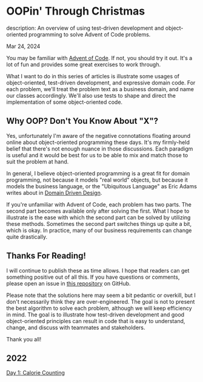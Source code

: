 # OOPin' Through Christmas

description: An overview of using test-driven development and object-oriented programming to solve Advent of Code problems.

Mar 24, 2024

You may be familiar with [Advent of Code](https://adventofcode.com/). If not,
you should try it out. It's a lot of fun and provides some great exercises to
work through.

What I want to do in this series of articles is illustrate some usages of
object-oriented, test-driven development, and expressive domain code. For each
problem, we'll treat the problem text as a business domain, and name our classes
accordingly. We'll also use tests to shape and direct the implementation of some
object-oriented code.

## Why OOP? Don't You Know About "X"?

Yes, unfortunately I'm aware of the negative connotations floating around online
about object-oriented programming these days. It's my firmly-held belief that
there's not enough nuance in those discussions. Each paradigm is useful and it
would be best for us to be able to mix and match those to suit the problem at
hand.

In general, I believe object-oriented programming is a great fit for domain
programming, not because it models "real world" objects, but because it models
the business language, or the "Ubiquitous Language" as Eric Adams writes about
in [Domain Driven Design](https://amzn.to/4a9sJKG).

If you're unfamiliar with Advent of Code, each problem has two parts. The second
part becomes available only after solving the first. What I hope to illustrate
is the ease with which the second part can be solved by utilizing these methods.
Sometimes the second part switches things up quite a bit, which is okay. In
practice, many of our business requirements can change quite drastically.

## Thanks For Reading!

I will continue to publish these as time allows. I hope that readers can get
something positive out of all this. If you have questions or comments, please
open an issue in [this
repository](https://github.com/LukeGeneva/l8a.dev/issues) on GitHub.

Please note that the solutions here may seem a bit pedantic or overkill, but I
don't necessarily think they are over-engineered. The goal is not to present the
best algorithm to solve each problem, although we will keep efficiency in mind.
The goal is to illustrate how test-driven development and good object-oriented
principles can result in code that is easy to understand, change, and discuss
with teammates and stakeholders.

Thank you all!

## 2022

[Day 1: Calorie Counting](/blog/otc-2022-day1-calorie-counting.html)
